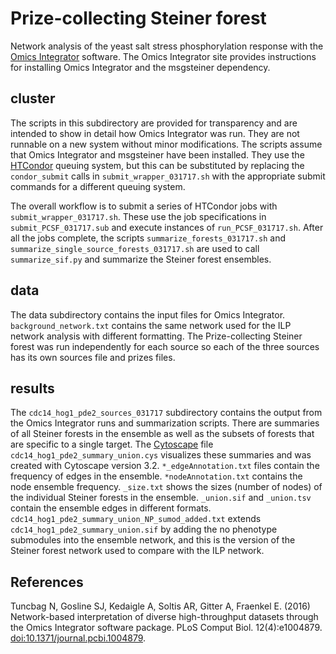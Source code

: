 # Prize-collecting Steiner forest
Network analysis of the yeast salt stress phosphorylation response with the
[Omics Integrator](https://github.com/fraenkel-lab/OmicsIntegrator) software.
The Omics Integrator site provides instructions for installing Omics Integrator
and the msgsteiner dependency.

## cluster
The scripts in this subdirectory are provided for transparency and are intended
to show in detail how Omics Integrator was run.  They are not runnable on a new
system without minor modifications.  The scripts assume that Omics Integrator
and msgsteiner have been installed.  They use the
[HTCondor](https://research.cs.wisc.edu/htcondor/) queuing system, but this can
be substituted by replacing the `condor_submit` calls in
`submit_wrapper_031717.sh` with the appropriate submit commands for a different
queuing system.

The overall workflow is to submit a series of HTCondor jobs with
`submit_wrapper_031717.sh`. These use the job specifications in
`submit_PCSF_031717.sub` and execute instances of `run_PCSF_031717.sh`.  After
all the jobs complete, the  scripts `summarize_forests_031717.sh` and
`summarize_single_source_forests_031717.sh` are used to call `summarize_sif.py`
and summarize the Steiner forest ensembles.

## data
The data subdirectory contains the input files for Omics Integrator.
`background_network.txt` contains the same network used for the ILP network
analysis with different formatting.  The Prize-collecting Steiner forest was
run independently for each source so each of the three sources has its own
sources file and prizes files.

## results
The `cdc14_hog1_pde2_sources_031717` subdirectory contains the output from the
Omics Integrator runs and summarization scripts.  There are summaries of all
Steiner forests in the ensemble as well as the subsets of forests that are
specific to a single target.  The [Cytoscape](http://www.cytoscape.org/) file
`cdc14_hog1_pde2_summary_union.cys` visualizes these summaries and was created
with Cytoscape version 3.2.  `*_edgeAnnotation.txt` files contain the frequency
of edges in the ensemble.  `*nodeAnnotation.txt` contains the node ensemble
frequency.  `_size.txt` shows the sizes (number of nodes) of the individual
Steiner forests in the ensemble.  `_union.sif` and `_union.tsv` contain the
ensemble edges in different formats.
`cdc14_hog1_pde2_summary_union_NP_sumod_added.txt` extends
`cdc14_hog1_pde2_summary_union.sif` by adding the no phenotype submodules into
the ensemble network, and this is the version of the Steiner forest network used
to compare with the ILP network.

## References
Tuncbag N, Gosline SJ, Kedaigle A, Soltis AR, Gitter A, Fraenkel E. (2016)
Network-based interpretation of diverse high-throughput datasets through the
Omics Integrator software package.
PLoS Comput Biol. 12(4):e1004879.
[doi:10.1371/journal.pcbi.1004879](https://doi.org/10.1371/journal.pcbi.1004879).
